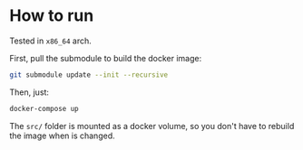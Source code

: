 # How to run
Tested in `x86_64` arch.

First, pull the submodule to build the docker image:

```sh
git submodule update --init --recursive
```

Then, just:
```sh
docker-compose up
```

The `src/` folder is mounted as a docker volume, so you don't have to rebuild the image when is changed.